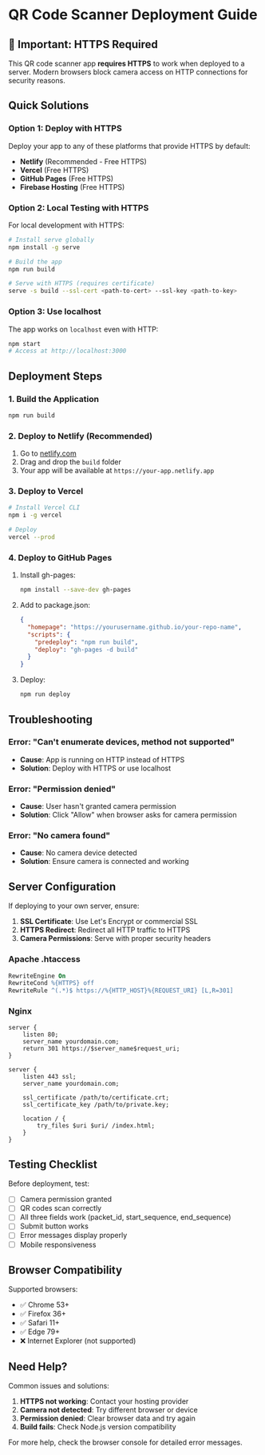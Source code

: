 # QR Code Scanner Deployment Guide

## 🚨 Important: HTTPS Required

This QR code scanner app **requires HTTPS** to work when deployed to a server. Modern browsers block camera access on HTTP connections for security reasons.

## Quick Solutions

### Option 1: Deploy with HTTPS
Deploy your app to any of these platforms that provide HTTPS by default:
- **Netlify** (Recommended - Free HTTPS)
- **Vercel** (Free HTTPS)
- **GitHub Pages** (Free HTTPS)
- **Firebase Hosting** (Free HTTPS)

### Option 2: Local Testing with HTTPS
For local development with HTTPS:
```bash
# Install serve globally
npm install -g serve

# Build the app
npm run build

# Serve with HTTPS (requires certificate)
serve -s build --ssl-cert <path-to-cert> --ssl-key <path-to-key>
```

### Option 3: Use localhost
The app works on `localhost` even with HTTP:
```bash
npm start
# Access at http://localhost:3000
```

## Deployment Steps

### 1. Build the Application
```bash
npm run build
```

### 2. Deploy to Netlify (Recommended)
1. Go to [netlify.com](https://netlify.com)
2. Drag and drop the `build` folder
3. Your app will be available at `https://your-app.netlify.app`

### 3. Deploy to Vercel
```bash
# Install Vercel CLI
npm i -g vercel

# Deploy
vercel --prod
```

### 4. Deploy to GitHub Pages
1. Install gh-pages:
   ```bash
   npm install --save-dev gh-pages
   ```

2. Add to package.json:
   ```json
   {
     "homepage": "https://yourusername.github.io/your-repo-name",
     "scripts": {
       "predeploy": "npm run build",
       "deploy": "gh-pages -d build"
     }
   }
   ```

3. Deploy:
   ```bash
   npm run deploy
   ```

## Troubleshooting

### Error: "Can't enumerate devices, method not supported"
- **Cause**: App is running on HTTP instead of HTTPS
- **Solution**: Deploy with HTTPS or use localhost

### Error: "Permission denied"
- **Cause**: User hasn't granted camera permission
- **Solution**: Click "Allow" when browser asks for camera permission

### Error: "No camera found"
- **Cause**: No camera device detected
- **Solution**: Ensure camera is connected and working

## Server Configuration

If deploying to your own server, ensure:
1. **SSL Certificate**: Use Let's Encrypt or commercial SSL
2. **HTTPS Redirect**: Redirect all HTTP traffic to HTTPS
3. **Camera Permissions**: Serve with proper security headers

### Apache .htaccess
```apache
RewriteEngine On
RewriteCond %{HTTPS} off
RewriteRule ^(.*)$ https://%{HTTP_HOST}%{REQUEST_URI} [L,R=301]
```

### Nginx
```nginx
server {
    listen 80;
    server_name yourdomain.com;
    return 301 https://$server_name$request_uri;
}

server {
    listen 443 ssl;
    server_name yourdomain.com;
    
    ssl_certificate /path/to/certificate.crt;
    ssl_certificate_key /path/to/private.key;
    
    location / {
        try_files $uri $uri/ /index.html;
    }
}
```

## Testing Checklist

Before deployment, test:
- [ ] Camera permission granted
- [ ] QR codes scan correctly
- [ ] All three fields work (packet_id, start_sequence, end_sequence)
- [ ] Submit button works
- [ ] Error messages display properly
- [ ] Mobile responsiveness

## Browser Compatibility

Supported browsers:
- ✅ Chrome 53+
- ✅ Firefox 36+
- ✅ Safari 11+
- ✅ Edge 79+
- ❌ Internet Explorer (not supported)

## Need Help?

Common issues and solutions:
1. **HTTPS not working**: Contact your hosting provider
2. **Camera not detected**: Try different browser or device
3. **Permission denied**: Clear browser data and try again
4. **Build fails**: Check Node.js version compatibility

For more help, check the browser console for detailed error messages.